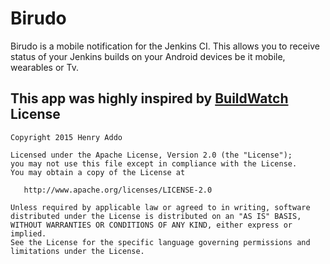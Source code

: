 Birudo
======
Birudo is a mobile notification for the Jenkins CI. This allows you to receive status of your Jenkins
builds on your Android devices be it mobile, wearables or Tv.

This app was highly inspired by [BuildWatch][1]
License
-------
    Copyright 2015 Henry Addo

    Licensed under the Apache License, Version 2.0 (the "License");
    you may not use this file except in compliance with the License.
    You may obtain a copy of the License at

       http://www.apache.org/licenses/LICENSE-2.0

    Unless required by applicable law or agreed to in writing, software
    distributed under the License is distributed on an "AS IS" BASIS,
    WITHOUT WARRANTIES OR CONDITIONS OF ANY KIND, either express or implied.
    See the License for the specific language governing permissions and
    limitations under the License.

[1]: http://buildwatch.org/